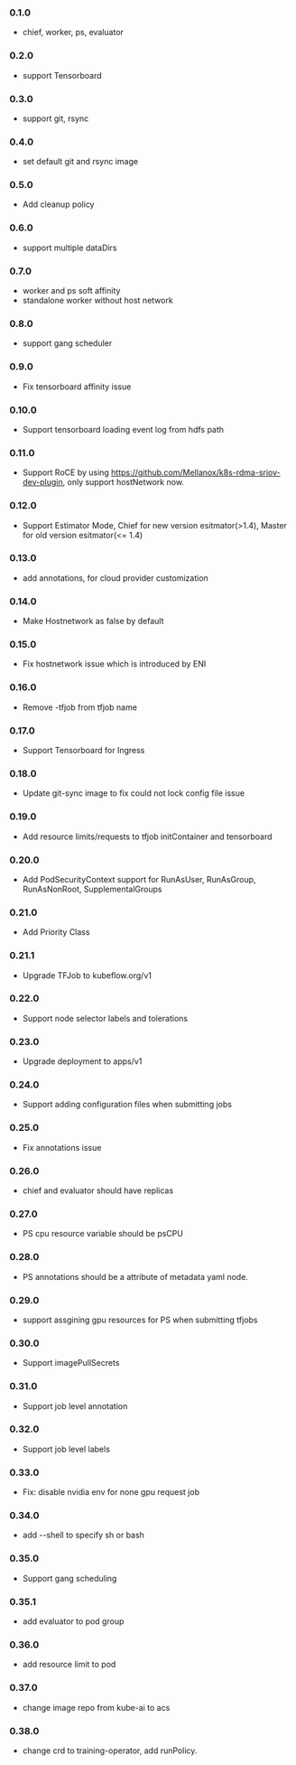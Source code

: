 ### 0.1.0

* chief, worker, ps, evaluator

### 0.2.0

* support Tensorboard

### 0.3.0

* support git, rsync

### 0.4.0

* set default git and rsync image


### 0.5.0

* Add cleanup policy


### 0.6.0

* support multiple dataDirs


### 0.7.0

* worker and ps soft affinity
* standalone worker without host network


### 0.8.0

* support gang scheduler

### 0.9.0

* Fix tensorboard affinity issue

### 0.10.0

* Support tensorboard loading event log from hdfs path

### 0.11.0

* Support RoCE by using https://github.com/Mellanox/k8s-rdma-sriov-dev-plugin, only support hostNetwork now.

### 0.12.0

* Support Estimator Mode, Chief for new version esitmator(>1.4), Master for old version esitmator(<= 1.4)

### 0.13.0

* add annotations, for cloud provider customization

### 0.14.0

* Make Hostnetwork as false by default

### 0.15.0

* Fix hostnetwork issue which is introduced by ENI

### 0.16.0

* Remove -tfjob from tfjob name

### 0.17.0

* Support Tensorboard for Ingress


### 0.18.0

* Update git-sync image to fix could not lock config file issue

### 0.19.0

* Add resource limits/requests to tfjob initContainer and tensorboard

### 0.20.0

* Add PodSecurityContext support for RunAsUser, RunAsGroup, RunAsNonRoot, SupplementalGroups

### 0.21.0

* Add Priority Class

### 0.21.1

* Upgrade TFJob to kubeflow.org/v1

### 0.22.0

* Support node selector labels and tolerations

### 0.23.0

* Upgrade deployment to apps/v1

### 0.24.0

* Support adding configuration files when submitting jobs

### 0.25.0

* Fix annotations issue


### 0.26.0

* chief and evaluator should have replicas

### 0.27.0

* PS cpu resource variable should be psCPU

### 0.28.0

* PS annotations should be a attribute of metadata yaml node.

### 0.29.0

* support assgining gpu resources for PS when submitting tfjobs

### 0.30.0

* Support imagePullSecrets

### 0.31.0

* Support job level annotation

### 0.32.0

* Support job level labels

### 0.33.0

* Fix: disable nvidia env for none gpu request job

### 0.34.0

* add --shell to specify sh or bash

### 0.35.0

* Support gang scheduling

### 0.35.1

* add evaluator to pod group

### 0.36.0

* add resource limit to pod

### 0.37.0

* change image repo from kube-ai to acs

### 0.38.0

* change crd to training-operator, add runPolicy.
